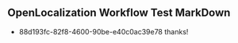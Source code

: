 ## OpenLocalization Workflow Test MarkDown
* 88d193fc-82f8-4600-90be-e40c0ac39e78 
thanks!<!--HONumber=Mar16_HO4-->
